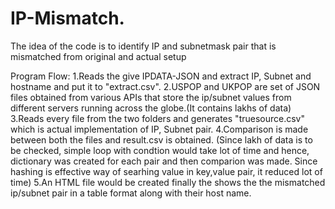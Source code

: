 # IP-Mismatch.
The idea of the code is to identify IP and subnetmask pair that is mismatched from original and actual setup

Program Flow:
1.Reads the give IPDATA-JSON and extract IP, Subnet and hostname and put it to "extract.csv".
2.USPOP and UKPOP are set of JSON files obtained from various APIs that store the ip/subnet values from different servers running across the globe.(It contains lakhs of data)
3.Reads every file from the two folders and generates "truesource.csv" which is actual implementation of IP, Subnet pair.
4.Comparison is made between both the files and result.csv is obtained. (Since lakh of data is to be checked, simple loop with condtion would take lot of time and hence, dictionary was created for each pair and then comparion was made. Since hashing is effective way of searhing value in key,value pair, it reduced lot of time)
5.An HTML file would be created finally the shows the the mismatched ip/subnet pair in a table format along with their host name.
